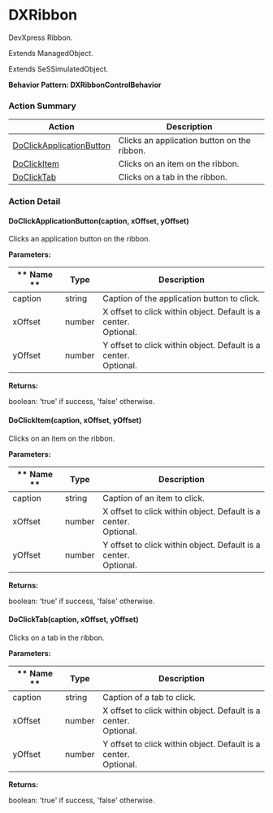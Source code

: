 # DXRibbon

DevXpress Ribbon.
 
Extends ManagedObject.

Extends SeSSimulatedObject.





**Behavior Pattern: DXRibbonControlBehavior**


<!-- ============================== property summary ========================== -->

	
<!-- ============================== action summary ========================== -->



### Action Summary

|  **Action** | **Description** | 
| ----------- | --------------- |
|	[DoClickApplicationButton](#DoClickApplicationButton) | Clicks an application button on the ribbon. |
|	[DoClickItem](#DoClickItem) | Clicks on an item on the ribbon. |
|	[DoClickTab](#DoClickTab) | Clicks on a tab in the ribbon. |




<!-- ============================== property detail ========================== -->
	
	
<!-- ============================== action detail ========================== -->
	
### Action Detail
		
<a name="DoClickApplicationButton"></a>    
#### DoClickApplicationButton(caption, xOffset, yOffset)

Clicks an application button on the ribbon.


**Parameters:**

|	** Name ** | **Type** | **Description** |
| ---------- | -------- | --------------- |
| caption | string |	Caption of the application button to click. |
| xOffset | number |	X offset to click within object. Default is a center.<br>Optional. |
| yOffset | number |	Y offset to click within object. Default is a center.<br>Optional. |




**Returns:**

boolean: 'true' if success, 'false' otherwise.




<a name="DoClickItem"></a>    
#### DoClickItem(caption, xOffset, yOffset)

Clicks on an item on the ribbon.


**Parameters:**

|	** Name ** | **Type** | **Description** |
| ---------- | -------- | --------------- |
| caption | string |	Caption of an item to click. |
| xOffset | number |	X offset to click within object. Default is a center.<br>Optional. |
| yOffset | number |	Y offset to click within object. Default is a center.<br>Optional. |




**Returns:**

boolean: 'true' if success, 'false' otherwise.




<a name="DoClickTab"></a>    
#### DoClickTab(caption, xOffset, yOffset)

Clicks on a tab in the ribbon.


**Parameters:**

|	** Name ** | **Type** | **Description** |
| ---------- | -------- | --------------- |
| caption | string |	Caption of a tab to click. |
| xOffset | number |	X offset to click within object. Default is a center.<br>Optional. |
| yOffset | number |	Y offset to click within object. Default is a center.<br>Optional. |




**Returns:**

boolean: 'true' if success, 'false' otherwise.




	


